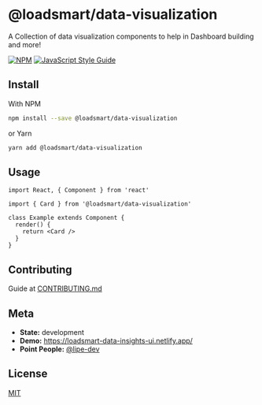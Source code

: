 # @loadsmart/data-visualization

A Collection of data visualization components to help in Dashboard building and more!

[![NPM](https://img.shields.io/npm/v/@loadsmart/data-visualization.svg)](https://www.npmjs.com/package/@loadsmart/data-visualization) [![JavaScript Style Guide](https://img.shields.io/badge/code_style-standard-brightgreen.svg)](https://standardjs.com)

## Install

With NPM

```bash
npm install --save @loadsmart/data-visualization
```

or Yarn

```bash
yarn add @loadsmart/data-visualization
```

## Usage

```tsx
import React, { Component } from 'react'

import { Card } from '@loadsmart/data-visualization'

class Example extends Component {
  render() {
    return <Card />
  }
}
```

## Contributing

Guide at [CONTRIBUTING.md](https://github.com/loadsmart/data-visualization-components/blob/main/CONTRIBUTING.md)

## Meta

- **State:** development
- **Demo:** <https://loadsmart-data-insights-ui.netlify.app/>
- **Point People:** [@lipe-dev](https://github.com/lipe-dev)

## License

[MIT](./LICENSE)
